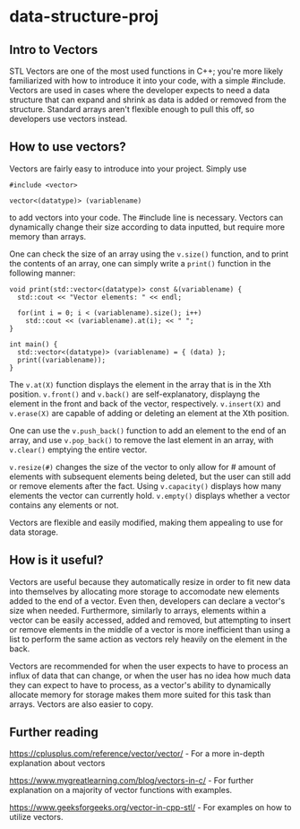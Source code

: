 # data-structure-proj

## Intro to Vectors

<p>STL Vectors are one of the most used functions in C++; you're more likely familiarized with how to introduce it into your code, with a simple #include. Vectors are used in cases where the developer expects to need a data structure that can expand and shrink as data is added or removed from the structure. Standard arrays aren't flexible enough to pull this off, so developers use vectors instead.</p>

## How to use vectors?
Vectors are fairly easy to introduce into your project. Simply use
```
#include <vector>

vector<(datatype)> (variablename)
```
to add vectors into your code. The #include line is necessary. Vectors can dynamically change their size according to data inputted, but require more memory than arrays. 

One can check the size of an array using the `v.size()` function, and to print the contents of an array, one can simply write a `print()` function in the following manner:
```
void print(std::vector<(datatype)> const &(variablename) {
  std::cout << "Vector elements: " << endl;
  
  for(int i = 0; i < (variablename).size(); i++)
    std::cout << (variablename).at(i); << " ";
}

int main() {
  std::vector<(datatype)> (variablename) = { (data) };
  print((variablename));
}
```
The `v.at(X)` function displays the element in the array that is in the Xth position. `v.front()` and `v.back()` are self-explanatory, displayng the element in the front and back of the vector, respectively. `v.insert(X)` and `v.erase(X)` are capable of adding or deleting an element at the Xth position.

One can use the `v.push_back()` function to add an element to the end of an array, and use `v.pop_back()` to remove the last element in an array, with `v.clear()` emptying the entire vector.

`v.resize(#)` changes the size of the vector to only allow for # amount of elements with subsequent elements being deleted, but the user can still add or remove elements after the fact. Using `v.capacity()` displays how many elements the vector can currently hold. `v.empty()` displays whether a vector contains any elements or not.

Vectors are flexible and easily modified, making them appealing to use for data storage. 

## How is it useful?
<p>Vectors are useful because they automatically resize in order to fit new data into themselves by allocating more storage to accomodate new elements added to the end of a vector. Even then, developers can declare a vector's size when needed. Furthermore, similarly to arrays, elements within a vector can be easily accessed, added and removed, but attempting to insert or remove elements in the middle of a vector is more inefficient than using a list to perform the same action as vectors rely heavily on the element in the back.

Vectors are recommended for when the user expects to have to process an influx of data that can change, or when the user has no idea how much data they can expect to have to process, as a vector's ability to dynamically allocate memory for storage makes them more suited for this task than arrays. Vectors are also easier to copy.</p>

## Further reading

https://cplusplus.com/reference/vector/vector/ - For a more in-depth explanation about vectors

https://www.mygreatlearning.com/blog/vectors-in-c/ - For further explanation on a majority of vector functions with examples.

https://www.geeksforgeeks.org/vector-in-cpp-stl/ - For examples on how to utilize vectors.
